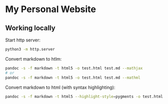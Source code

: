# My Personal Website

## Working locally

Start http server:
```bash
python3 -m http.server
```

Convert markdown to htlm:
```bash
pandoc -s -f markdown -t html5 -o test.html test.md --mathjax
# or
pandoc -s -f markdown -t html5 -o test.html test.md --mathml
```

Convert markdown to html (with syntax highlighting):
```bash
pandoc -s -f markdown -t html5 --highlight-style=pygments -o test.html test.md
```
